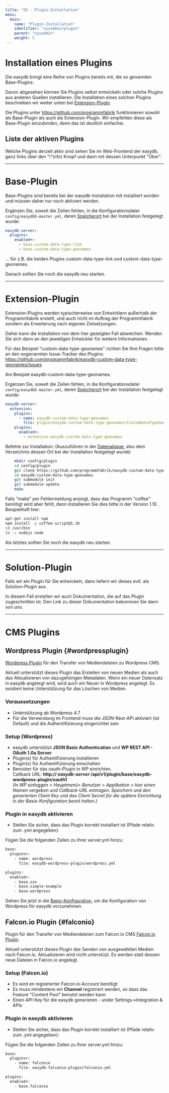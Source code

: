 ```yaml
---
title: "55 - Plugin-Installation"
menu:
  main:
    name: "Plugin-Installation"
    identifier: "sysadmin/plugin"
    parent: "sysadmin"
    weight: 5
---
```

# Installation eines Plugins

Die easydb bringt eine Reihe von Plugins bereits mit, die so genannten Base-Plugins.

Davon abgesehen können Sie Plugins selbst entwickeln oder solche Plugins aus anderen Quellen installieren. Die Installation eines solchen Plugins beschreiben wir weiter unten bei [Extension-Plugin](#extension-plugin).

Die Plugins unter https://github.com/programmfabrik funktionieren sowohl als Base-Plugin als auch als Extension-Plugin. Wir empfehlen diese als Base-Plugin einzubinden, denn das ist deutlich einfacher.

## Liste der aktiven Plugins

Welche Plugins derzeit aktiv sind sehen Sie im Web-Frontend der easydb, ganz links über den "i"(nfo) Knopf und dann mit dessen Unterpunkt "Über".

---

# Base-Plugin

Base-Plugins sind bereits bei der easydb-Installation mit installiert worden und müssen daher nur noch aktiviert werden.

Ergänzen Sie, soweit die Zeilen fehlen, in die Konfigurationsdatei `config/easydb5-master.yml`, deren [Speicherort](/de/sysadmin/installation) bei der Installation festgelegt wurde:

```yaml
easydb-server:
  plugins:
    enabled+:
      - base.custom-data-type-link
      - base.custom-data-type-geonames
```

... für z.B. die beiden Plugins custom-data-type-link und custom-data-type-geonames.

Danach sollten Sie noch die easydb neu starten.

---

# Extension-Plugin

Extension-Plugins werden typischerweise von Entwicklern außerhalb der Programmfabrik erstellt, und auch nicht im Auftrag der Programmfabrik sondern als Erweiterung nach eigenen Zielsetzungen.

Daher kann die Installation von dem hier gezeigten Fall abweichen. Wenden Sie sich dann an den jeweiligen Entwickler für weitere Informationen.

Für das Beispiel "custom-data-type-geonames" richten Sie Ihre Fragen bitte an den sogenannten Issue-Tracker des Plugins: https://github.com/programmfabrik/easydb-custom-data-type-geonames/issues

Am Beispiel easydb-custom-data-type-geonames:

Ergänzen Sie, soweit die Zeilen fehlen, in die Konfigurationsdatei `config/easydb5-master.yml`, deren [Speicherort](/de/sysadmin/installation) bei der Installation festgelegt wurde:

```yaml
easydb-server:
  extension:
    plugins:
      - name: easydb-custom-data-type-geonames
        file: plugin/easydb-custom-data-type-geonames/CustomDataTypeGeonames.config.yml
    plugins:
      enabled+:
        - extension.easydb-custom-data-type-geonames
```

Befehle zur Installation: (Auszuführen in der [Datenablage](/de/sysadmin/installation), also dem Verzeichnis dessen Ort bei der Installation festgelegt wurde)

```bash
    mkdir config/plugin
    cd config/plugin
    git clone https://github.com/programmfabrik/easydb-custom-data-type-geonames easydb-custom-data-type-geonames
    cd easydb-custom-data-type-geonames
    git submodule init
    git submodule update
    make
```

Falls "make" per Fehlermeldung anzeigt, dass das Programm "coffee" benötigt wird aber fehlt, dann installieren Sie dies bitte in der Version 1.10 . Beispielhaft hier:

```bash
apt-get install npm
npm install -g coffee-script@1.10
cd /usr/bin
ln -s nodejs node
```

Als letztes sollten Sie noch die easydb neu starten.

---

# Solution-Plugin

Falls wir ein Plugin für Sie entwickeln, dann liefern wir dieses evtl. als Solution-Plugin aus.

In diesem Fall erstellen wir auch Dokumentation, die auf das Plugin zugeschnitten ist. Den Link zu dieser Dokumentation bekommen Sie dann von uns.

---

# CMS Plugins

## Wordpress Plugin {#wordpressplugin}

[Wordpress Plugin](/de/webfrontend/datamanagement/features/plugins) für den Transfer von Mediendateien zu Wordpress CMS.

Aktuell unterstützt dieses Plugin das Erstellen von neuen Medien als auch das Aktualisieren von dazugehörigen Metadaten. Wenn ein neuer Datensatz in easydb angelegt wird, wird auch ein Neuer in Wordpress angelegt. Es existiert keine Unterstützung für das Löschen von Medien.

### Voraussetzungen

* Unterstützung ab Wordpress 4.7
* Für die Verwendung im Frontend muss die JSON-Rest-API aktiviert (ist Default) und die Authentifizierung eingerichtet sein

### Setup (Wordpress)

* easydb unterstützt **JSON Basic Authentication** und **WP REST API - OAuth 1.0a Server**
 * Plugin(s) für Authentifizierung installieren
 * Plugin(s) für Authentifizierung einschalten
 * Benutzer für das oauth-Plugin in WP einrichten. <br> Callback URL: **http:// *easydb-server* /api/v1/plugin/base/easydb-wordpress-plugin/oauth1** <br> *(In WP einloggen > Hauptmenü> Benutzer > Applikation > hier einen Namen vergeben und Callback-URL eintragen. Speichern und den generierten Client Key und das Client Secret für die spätere Einrichtung in der Basis-Konfiguration bereit halten.)*

### Plugin in easydb aktivieren

* Stellen Sie sicher, dass das Plugin korrekt installiert ist (Pfade relativ zum .yml angegeben):

Fügen Sie die folgenden Zeilen zu Ihrer server.yml hinzu:

```bash
base:
  plugins+:
    - name: wordpress
      file: easydb-wordpress-plugin/wordpress.yml

plugins:
  enabled+:
    - base.sso
    - base.simple-example
    - base.wordpress
```

Gehen Sie jetzt in die [Basis-Konfiguration](/de/webfrontend/administration/base-config/cms), um die Konfiguration von Wordpress für easydb vorzunehmen.

## Falcon.io Plugin {#falconio}

Plugin für den Transfer von Mediendateien zum Falcon.io CMS [Falcon.io Plugin](/de/webfrontend/datamanagement/features/plugins).

Aktuell unterstützt dieses Plugin das Senden von ausgewählten Medien nach Falcon.io. Aktualisieren wird nicht unterstüzt. Es werden statt dessen neue Dateien in Falcon.io angelegt.

### Setup (Falcon.io)

* Es wird en registrierter Falcon.io-Account benötigt
* Es muss mindestens ein  **Channel** registriert werden, so dass das Feature "Content Pool" benutzt werden kann
* Einen API-Key für die easydb generieren - under Settings->Integration & APIs

### Plugin in easydb aktivieren

* Stellen Sie sicher, dass das Plugin korrekt installiert ist (Pfade relativ zum .yml angegeben):

Fügen Sie die folgenden Zeilen zu Ihrer server.yml hinzu:

```bash
base:
  plugins+:
    - name: falconio
      file: easydb-falconio-plugin/falconio.yml

plugins:
  enabled+:
    - base.falconio
```